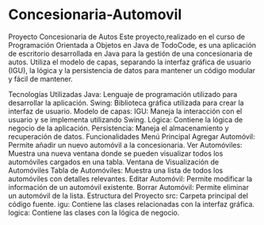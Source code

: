 # Concesionaria-Automovil

Proyecto Concesionaria de Autos
Este proyecto,realizado en el curso de Programación Orientada a Objetos en Java de TodoCode, es una aplicación de escritorio desarrollada en Java para la gestión de una concesionaria de autos. Utiliza el modelo de capas, separando la interfaz gráfica de usuario (IGU), la lógica y la persistencia de datos para mantener un código modular y fácil de mantener.

Tecnologías Utilizadas
Java: Lenguaje de programación utilizado para desarrollar la aplicación.
Swing: Biblioteca gráfica utilizada para crear la interfaz de usuario.
Modelo de capas:
IGU: Maneja la interacción con el usuario y se implementa utilizando Swing.
Lógica: Contiene la lógica de negocio de la aplicación.
Persistencia: Maneja el almacenamiento y recuperación de datos.
Funcionalidades
Menú Principal
Agregar Automóvil: Permite añadir un nuevo automóvil a la concesionaria.
Ver Automóviles: Muestra una nueva ventana donde se pueden visualizar todos los automóviles cargados en una tabla.
Ventana de Visualización de Automóviles
Tabla de Automóviles: Muestra una lista de todos los automóviles con detalles relevantes.
Editar Automóvil: Permite modificar la información de un automóvil existente.
Borrar Automóvil: Permite eliminar un automóvil de la lista.
Estructura del Proyecto
src: Carpeta principal del código fuente.
igu: Contiene las clases relacionadas con la interfaz gráfica.
logica: Contiene las clases con la lógica de negocio.
